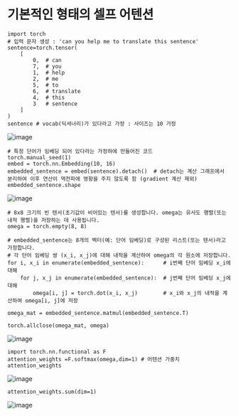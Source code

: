 # 기본적인 형태의 셀프 어텐션
```
import torch
# 입력 문자 생성 : 'can you help me to translate this sentence'
sentence=torch.tensor(
    [
        0,  # can
        7,  # you
        1,  # help
        2,  # me
        5,  # to
        6,  # translate
        4,  # this
        3   # sentence
    ]
)
sentence # vocab(딕셔너리)가 있다라고 가정 : 사이즈는 10 가정
```
![image](https://github.com/user-attachments/assets/ca956c45-8491-4abf-be24-10011acbe7af)

```
# 특정 단어가 임베딩 되어 있다라는 가정하에 만들어진 코드
torch.manual_seed(1)
embed = torch.nn.Embedding(10, 16)
embedded_sentence = embed(sentence).detach()  # detach는 계산 그래프에서 분리하여 이후 연산이 역전파에 영향을 주지 않도록 함 (gradient 계산 제외)
embedded_sentence.shape
```
![image](https://github.com/user-attachments/assets/57b5b50f-c63b-46b2-8f84-c7aa2566287f)

```
# 8x8 크기의 빈 텐서(초기값이 비어있는 텐서)를 생성합니다. omega는 유사도 행렬(또는 내적 행렬)을 저장하는 데 사용됩니다.
omega = torch.empty(8, 8)

# embedded_sentence는 8개의 벡터(예: 단어 임베딩)로 구성된 리스트(또는 텐서)라고 가정합니다.
# 각 단어 임베딩 쌍 (x_i, x_j)에 대해 내적을 계산하여 omega의 각 원소에 저장합니다.
for i, x_i in enumerate(embedded_sentence):      # i번째 단어 임베딩 x_i에 대해
    for j, x_j in enumerate(embedded_sentence):  # j번째 단어 임베딩 x_j에 대해
        omega[i, j] = torch.dot(x_i, x_j)        # x_i와 x_j의 내적을 계산하여 omega[i, j]에 저장
```
```
omega_mat = embedded_sentence.matmul(embedded_sentence.T)
```
```
torch.allclose(omega_mat, omega) 
```
![image](https://github.com/user-attachments/assets/5ccc1ff7-bc35-4273-854a-d48b8496e0a1)

```
import torch.nn.functional as F
attention_weights =F.softmax(omega,dim=1) # 어텐션 가중치
attention_weights
```
![image](https://github.com/user-attachments/assets/7280f255-6120-4208-ad43-fa7a33b065f4)

```
attention_weights.sum(dim=1)
```
![image](https://github.com/user-attachments/assets/3d581877-90f7-4d1b-8303-7628c5c30313)
